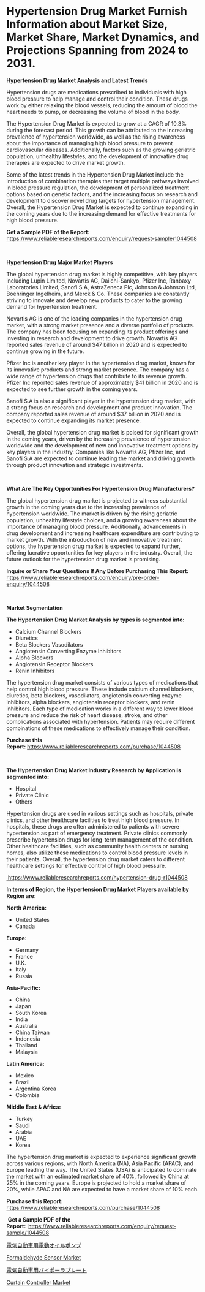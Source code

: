 <p><h1>Hypertension Drug Market Furnish Information about Market Size, Market Share, Market Dynamics, and Projections Spanning from 2024 to 2031.</h1></p><p><strong>Hypertension Drug Market Analysis and Latest Trends</strong></p>
<p><p>Hypertension drugs are medications prescribed to individuals with high blood pressure to help manage and control their condition. These drugs work by either relaxing the blood vessels, reducing the amount of blood the heart needs to pump, or decreasing the volume of blood in the body.</p><p>The Hypertension Drug Market is expected to grow at a CAGR of 10.3% during the forecast period. This growth can be attributed to the increasing prevalence of hypertension worldwide, as well as the rising awareness about the importance of managing high blood pressure to prevent cardiovascular diseases. Additionally, factors such as the growing geriatric population, unhealthy lifestyles, and the development of innovative drug therapies are expected to drive market growth.</p><p>Some of the latest trends in the Hypertension Drug Market include the introduction of combination therapies that target multiple pathways involved in blood pressure regulation, the development of personalized treatment options based on genetic factors, and the increasing focus on research and development to discover novel drug targets for hypertension management. Overall, the Hypertension Drug Market is expected to continue expanding in the coming years due to the increasing demand for effective treatments for high blood pressure.</p></p>
<p><strong>Get a Sample PDF of the Report:&nbsp;</strong> <a href="https://www.reliableresearchreports.com/enquiry/request-sample/1044508">https://www.reliableresearchreports.com/enquiry/request-sample/1044508</a></p>
<p>&nbsp;</p>
<p><strong>Hypertension Drug Major Market Players</strong></p>
<p><p>The global hypertension drug market is highly competitive, with key players including Lupin Limited, Novartis AG, Daiichi-Sankyo, Pfizer Inc, Ranbaxy Laboratories Limited, Sanofi S.A, AstraZeneca Plc, Johnson & Johnson Ltd, Boehringer Ingelheim, and Merck & Co. These companies are constantly striving to innovate and develop new products to cater to the growing demand for hypertension treatment.</p><p>Novartis AG is one of the leading companies in the hypertension drug market, with a strong market presence and a diverse portfolio of products. The company has been focusing on expanding its product offerings and investing in research and development to drive growth. Novartis AG reported sales revenue of around $47 billion in 2020 and is expected to continue growing in the future.</p><p>Pfizer Inc is another key player in the hypertension drug market, known for its innovative products and strong market presence. The company has a wide range of hypertension drugs that contribute to its revenue growth. Pfizer Inc reported sales revenue of approximately $41 billion in 2020 and is expected to see further growth in the coming years.</p><p>Sanofi S.A is also a significant player in the hypertension drug market, with a strong focus on research and development and product innovation. The company reported sales revenue of around $37 billion in 2020 and is expected to continue expanding its market presence.</p><p>Overall, the global hypertension drug market is poised for significant growth in the coming years, driven by the increasing prevalence of hypertension worldwide and the development of new and innovative treatment options by key players in the industry. Companies like Novartis AG, Pfizer Inc, and Sanofi S.A are expected to continue leading the market and driving growth through product innovation and strategic investments.</p></p>
<p>&nbsp;</p>
<p><strong>What Are The Key Opportunities For Hypertension Drug Manufacturers?</strong></p>
<p><p>The global hypertension drug market is projected to witness substantial growth in the coming years due to the increasing prevalence of hypertension worldwide. The market is driven by the rising geriatric population, unhealthy lifestyle choices, and a growing awareness about the importance of managing blood pressure. Additionally, advancements in drug development and increasing healthcare expenditure are contributing to market growth. With the introduction of new and innovative treatment options, the hypertension drug market is expected to expand further, offering lucrative opportunities for key players in the industry. Overall, the future outlook for the hypertension drug market is promising.</p></p>
<p><strong>Inquire or Share Your Questions If Any Before Purchasing This Report:</strong> <a href="https://www.reliableresearchreports.com/enquiry/pre-order-enquiry/1044508">https://www.reliableresearchreports.com/enquiry/pre-order-enquiry/1044508</a></p>
<p>&nbsp;</p>
<p><strong>Market Segmentation</strong></p>
<p><strong>The Hypertension Drug Market Analysis by types is segmented into:</strong></p>
<p><ul><li>Calcium Channel Blockers</li><li>Diuretics</li><li>Beta Blockers Vasodilators</li><li>Angiotensin Converting Enzyme Inhibitors</li><li>Alpha Blockers</li><li>Angiotensin Receptor Blockers</li><li>Renin Inhibitors</li></ul></p>
<p><p>The hypertension drug market consists of various types of medications that help control high blood pressure. These include calcium channel blockers, diuretics, beta blockers, vasodilators, angiotensin converting enzyme inhibitors, alpha blockers, angiotensin receptor blockers, and renin inhibitors. Each type of medication works in a different way to lower blood pressure and reduce the risk of heart disease, stroke, and other complications associated with hypertension. Patients may require different combinations of these medications to effectively manage their condition.</p></p>
<p><strong>Purchase this Report:&nbsp;</strong><a href="https://www.reliableresearchreports.com/purchase/1044508">https://www.reliableresearchreports.com/purchase/1044508</a></p>
<p>&nbsp;</p>
<p><strong>The Hypertension Drug Market Industry Research by Application is segmented into:</strong></p>
<p><ul><li>Hospital</li><li>Private Clinic</li><li>Others</li></ul></p>
<p><p>Hypertension drugs are used in various settings such as hospitals, private clinics, and other healthcare facilities to treat high blood pressure. In hospitals, these drugs are often administered to patients with severe hypertension as part of emergency treatment. Private clinics commonly prescribe hypertension drugs for long-term management of the condition. Other healthcare facilities, such as community health centers or nursing homes, also utilize these medications to control blood pressure levels in their patients. Overall, the hypertension drug market caters to different healthcare settings for effective control of high blood pressure.</p></p>
<p><a href="https://www.reliableresearchreports.com/hypertension-drug-r1044508">&nbsp;https://www.reliableresearchreports.com/hypertension-drug-r1044508</a></p>
<p><strong>In terms of Region, the Hypertension Drug Market Players available by Region are:</strong></p>
<p>
    <p> <strong> North America: </strong>
        <ul>
            <li>United States</li>
            <li>Canada</li>
        </ul>
        </p> 
    <p> <strong> Europe: </strong>
        <ul>
            <li>Germany</li>
            <li>France</li>
            <li>U.K.</li>
            <li>Italy</li>
            <li>Russia</li>
        </ul>
        </p> 
    <p> <strong> Asia-Pacific: </strong>
        <ul>
            <li>China</li>
            <li>Japan</li>
            <li>South Korea</li>
            <li>India</li>
            <li>Australia</li>
            <li>China Taiwan</li>
            <li>Indonesia</li>
            <li>Thailand</li>
            <li>Malaysia</li>
        </ul>
        </p> 
    <p> <strong> Latin America: </strong>
        <ul>
            <li>Mexico</li>
            <li>Brazil</li>
            <li>Argentina Korea</li>
            <li>Colombia</li>
        </ul>
        </p> 
    <p> <strong> Middle East & Africa: </strong>
        <ul>
            <li>Turkey</li>
            <li>Saudi</li>
            <li>Arabia</li>
            <li>UAE</li>
            <li>Korea</li>
        </ul>
    </p>
    </p>
<p><p>The hypertension drug market is expected to experience significant growth across various regions, with North America (NA), Asia Pacific (APAC), and Europe leading the way. The United States (USA) is anticipated to dominate the market with an estimated market share of 40%, followed by China at 25% in the coming years. Europe is projected to hold a market share of 20%, while APAC and NA are expected to have a market share of 10% each.</p></p>
<p><strong>Purchase this Report: </strong><a href="https://www.reliableresearchreports.com/purchase/1044508">https://www.reliableresearchreports.com/purchase/1044508</a></p>
<p>&nbsp;<strong>Get a Sample PDF of the Report:&nbsp;&nbsp;</strong><a href="https://www.reliableresearchreports.com/enquiry/request-sample/1044508">https://www.reliableresearchreports.com/enquiry/request-sample/1044508</a></p>
<p><strong></strong></p>
<p><p><a href="https://github.com/LizaHeller2023/Market-Research-Report-List-1/blob/main/6742888178331.md">電気自動車用電動オイルポンプ</a></p><p><a href="https://github.com/mauripalmi/Market-Research-Report-List-4/blob/main/formaldehyde-sensor-market.md">Formaldehyde Sensor Market</a></p><p><a href="https://github.com/deonnorth8/Market-Research-Report-List-2/blob/main/1853704178330.md">電気自動車用バイポーラプレート</a></p><p><a href="https://github.com/nicoletavirag/Market-Research-Report-List-4/blob/main/curtain-controller-market.md">Curtain Controller Market</a></p></p>